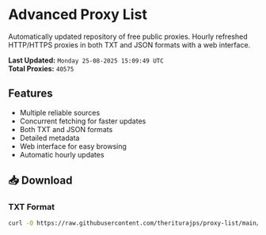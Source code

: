 # Advanced Proxy List

Automatically updated repository of free public proxies. Hourly refreshed HTTP/HTTPS proxies in both TXT and JSON formats with a web interface.

**Last Updated:** `Monday 25-08-2025 15:09:49 UTC`  
**Total Proxies:** `40575`

## Features
- Multiple reliable sources
- Concurrent fetching for faster updates
- Both TXT and JSON formats
- Detailed metadata
- Web interface for easy browsing
- Automatic hourly updates

## 📥 Download

### TXT Format
```bash
curl -O https://raw.githubusercontent.com/theriturajps/proxy-list/main/proxies.txt